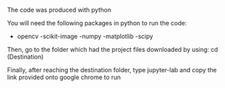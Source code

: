 The code was produced with python 

You will need the following packages in python to run the code:
- opencv
-scikit-image
-numpy
-matplotlib
-scipy

Then, go to the folder which had the project files downloaded by using:
cd (Destination)

Finally, after reaching the destination folder, type jupyter-lab and copy the link provided onto google chrome to run
